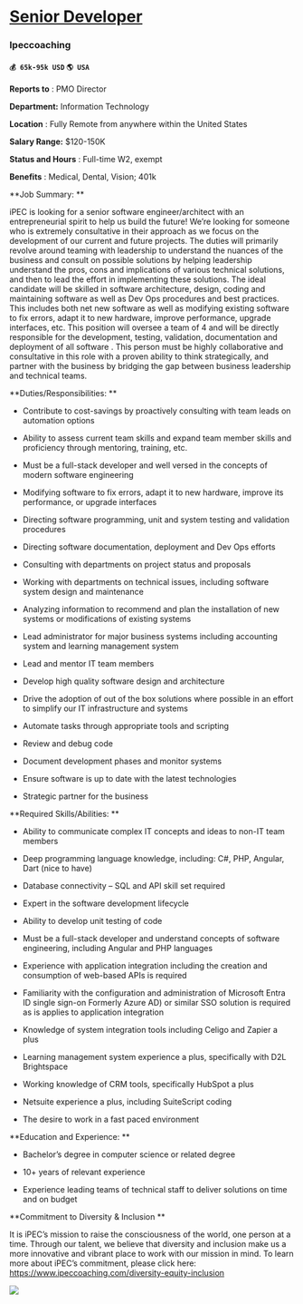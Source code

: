 # [Senior Developer ](https://www.remotewlb.com/apply/senior-developer-37364)  
### Ipeccoaching  
#### `💰 65k-95k USD` `🌎 USA`  

**Reports to** : PMO Director

**Department:** Information Technology

**Location** : Fully Remote from anywhere within the United States

**Salary Range:** $120-150K

**Status and Hours** : Full-time W2, exempt  

**Benefits** : Medical, Dental, Vision; 401k  

**Job Summary: **

iPEC is looking for a senior software engineer/architect with an entrepreneurial spirit to help us build the future! We’re looking for someone who is extremely consultative in their approach as we focus on the development of our current and future projects. The duties will primarily revolve around teaming with leadership to understand the nuances of the business and consult on possible solutions by helping leadership understand the pros, cons and implications of various technical solutions, and then to lead the effort in implementing these solutions.  The ideal candidate will be skilled in software architecture,  design, coding and maintaining software as well as Dev Ops procedures and best practices. This includes both net new software as well as modifying existing software to fix errors, adapt it to new hardware, improve performance, upgrade interfaces, etc. This position will oversee a team of 4 and will be directly responsible for the development, testing, validation, documentation
and deployment of all software . This person must be highly collaborative and consultative in this role with a proven ability to think strategically, and partner with the business by bridging the gap between business leadership and technical teams.

**Duties/Responsibilities: **

  * Contribute to cost-savings by proactively consulting with team leads on automation options

  * Ability to assess current team skills and expand team member skills and proficiency through mentoring, training, etc.

  * Must be a full-stack developer and well versed in the concepts of modern software engineering

  * Modifying software to fix errors, adapt it to new hardware, improve its performance, or upgrade interfaces

  * Directing software programming, unit and system testing and validation procedures

  * Directing software documentation, deployment and Dev Ops efforts

  * Consulting with departments on project status and proposals 

  * Working with departments on technical issues, including software system design and maintenance

  * Analyzing information to recommend and plan the installation of new systems or modifications of existing systems

  * Lead administrator for major business systems including accounting system and learning management system

  * Lead and mentor IT team members 

  * Develop high quality software design and architecture

  * Drive the adoption of  out of the box solutions where possible in an effort to simplify our IT infrastructure and systems

  * Automate tasks through appropriate tools and scripting 

  * Review and debug code

  * Document development phases and monitor systems

  * Ensure software is up to date with the latest technologies

  * Strategic partner for the business

**Required Skills/Abilities: **

  * Ability to communicate complex IT concepts and ideas to non-IT team members

  * Deep programming language knowledge, including: C#, PHP, Angular, Dart (nice to have)

  * Database connectivity – SQL and API skill set required

  * Expert in the software development lifecycle

  * Ability to develop unit testing of code 

  * Must be a full-stack developer and understand concepts of software engineering, including Angular and PHP languages

  * Experience with application integration including the creation and consumption of web-based APIs is required

  * Familiarity with the configuration and administration of Microsoft Entra ID single sign-on Formerly Azure AD) or similar SSO solution is required as is applies to application integration

  * Knowledge of system integration tools including Celigo and Zapier a plus

  * Learning management system experience a plus, specifically with D2L Brightspace

  * Working knowledge of CRM tools, specifically HubSpot a plus

  * Netsuite experience a plus, including SuiteScript coding

  * The desire to work in a fast paced environment

**Education and Experience: **

  * Bachelor’s degree in computer science or related degree

  * 10+ years of relevant experience

  * Experience leading teams of technical staff to deliver solutions on time and on budget 

**Commitment to Diversity & Inclusion **

It is iPEC’s mission to raise the consciousness of the world, one person at a time. Through our talent, we believe that diversity and inclusion make us a more innovative and vibrant place to work with our mission in mind. To learn more about iPEC’s commitment, please click here: https://www.ipeccoaching.com/diversity-equity-inclusion

![](https://remotive.com/job/track/1882900/blank.gif?source=public_api)

